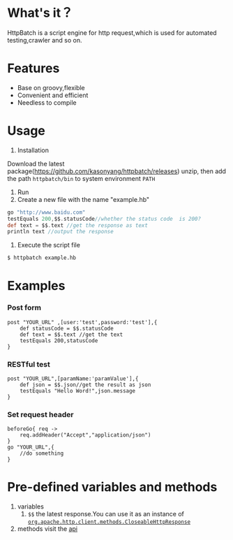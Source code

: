 # What's it？
HttpBatch is a script engine for http request,which is used for automated testing,crawler and so on.

# Features
* Base on groovy,flexible
* Convenient and efficient
* Needless to compile

# Usage
1. Installation

  Download the latest package(https://github.com/kasonyang/httpbatch/releases)
  unzip, then add the path `httpbatch/bin` to system environment `PATH`

1. Run
 1. Create a new file with the name "example.hb"
```groovy
go "http://www.baidu.com"
testEquals 200,$$.statusCode//whether the status code  is 200?
def text = $$.text //get the response as text
println text //output the response
```
 1. Execute the script file
```bash
$ httpbatch example.hb
```

# Examples

### Post form
```
post "YOUR_URL" ,[user:'test',password:'test'],{
    def statusCode = $$.statusCode
    def text = $$.text //get the text
    testEquals 200,statusCode
}
```
### RESTful test
```
post "YOUR_URL",[paramName:'paramValue'],{
    def json = $$.json//get the result as json
    testEquals "Hello Word!",json.message
}
```
### Set request header
```
beforeGo{ req ->
    req.addHeader("Accept","application/json")
}
go "YOUR_URL",{
    //do something
}
```

# Pre-defined variables and methods

1. variables
    1. `$$` the latest response.You can use it as an instance of [`org.apache.http.client.methods.CloseableHttpResponse`](http://hc.apache.org/httpcomponents-client-4.3.x/httpclient/apidocs/org/apache/http/client/methods/CloseableHttpResponse.html)
1. methods
    visit the [api](http://www.kasonyang.com/httpbatch/api/com/kasonyang/httpbatch/HttpBatchScript.html)
